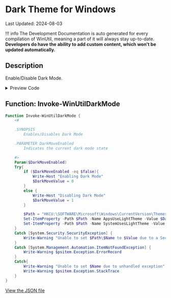 ﻿# Dark Theme for Windows

Last Updated: 2024-08-03


!!! info
     The Development Documentation is auto generated for every compilation of WinUtil, meaning a part of it will always stay up-to-date. **Developers do have the ability to add custom content, which won't be updated automatically.**


## Description

Enable/Disable Dark Mode.

<!-- BEGIN CUSTOM CONTENT -->

<!-- END CUSTOM CONTENT -->

<details>
<summary>Preview Code</summary>

```json
{
    "Content":  "Dark Theme for Windows",
    "Description":  "Enable/Disable Dark Mode.",
    "category":  "Customize Preferences",
    "panel":  "2",
    "Order":  "a100_",
    "Type":  "Toggle"
}
```
</details>

## Function: Invoke-WinUtilDarkMode
```powershell
Function Invoke-WinUtilDarkMode {
    <#

    .SYNOPSIS
        Enables/Disables Dark Mode

    .PARAMETER DarkMoveEnabled
        Indicates the current dark mode state

    #>
    Param($DarkMoveEnabled)
    Try{
        if ($DarkMoveEnabled -eq $false){
            Write-Host "Enabling Dark Mode"
            $DarkMoveValue = 0
        }
        else {
            Write-Host "Disabling Dark Mode"
            $DarkMoveValue = 1
        }

        $Path = "HKCU:\SOFTWARE\Microsoft\Windows\CurrentVersion\Themes\Personalize"
        Set-ItemProperty -Path $Path -Name AppsUseLightTheme -Value $DarkMoveValue
        Set-ItemProperty -Path $Path -Name SystemUsesLightTheme -Value $DarkMoveValue
    }
    Catch [System.Security.SecurityException] {
        Write-Warning "Unable to set $Path\$Name to $Value due to a Security Exception"
    }
    Catch [System.Management.Automation.ItemNotFoundException] {
        Write-Warning $psitem.Exception.ErrorRecord
    }
    Catch{
        Write-Warning "Unable to set $Name due to unhandled exception"
        Write-Warning $psitem.Exception.StackTrace
    }
}
```


<!-- BEGIN SECOND CUSTOM CONTENT -->

<!-- END SECOND CUSTOM CONTENT -->

[View the JSON file](https://github.com/ChrisTitusTech/winutil/tree/main/config/tweaks.json)

